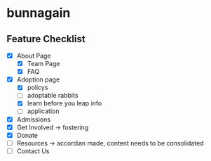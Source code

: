 # bunnagain
## Feature Checklist
- [x] About Page
    - [x]  Team Page
    - [x]  FAQ
- [x]  Adoption page
    - [x] policys
    - [ ] adoptable rabbits
    - [x] learn before you leap info
    - [ ] application
- [x] Admissions
- [x] Get Involved -> fostering
- [x] Donate
- [ ] Resources -> accordian made, content needs to be consolidated
- [ ] Contact Us